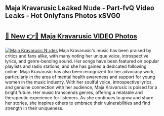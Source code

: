 ## Maja Kravarusic Le𝚊ked N𝚞de - Part-fvQ Video Le𝚊ks - Hot Onlyf𝚊ns Photos xSVG0

# <h2><a href="http://ab28228.deff.icu/?id=Maja+Kravarusic">🔗 New 👉🔴 Maja Kravarusic VIDEO Photos</a></h2>

[![Maja Kravarusic N𝚞des](https://i.imgur.com/rIISA9y.gif)](http://ab28228.deff.icu/?id=Maja+Kravarusic)
Maja Kravarusic's music has been praised by critics and fans alike, with many noting her unique voice, introspective lyrics, and genre-bending sound. Her songs have been featured on popular playlists and radio stations, and she has gained a dedicated following online. Maja Kravarusic has also been recognized for her advocacy work, particularly in the area of mental health awareness and support for young women in the music industry. With her soulful voice, introspective lyrics, and genuine connection with her audience, Maja Kravarusic is poised for a bright future. Her music transcends genres, offering a relatable and therapeutic experience for listeners. As she continues to grow and share her stories, she inspires others to embrace their vulnerabilities and find strength in their uniqueness.
